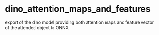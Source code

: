 # dino_attention_maps_and_features
export of the dino model providing both attention maps and feature vector of the attended object to ONNX
